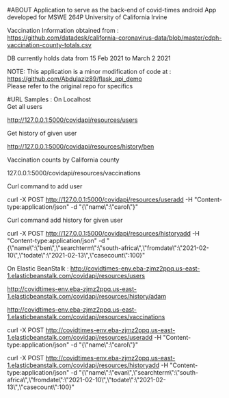 #ABOUT
Application to serve as the back-end of covid-times android App 
developed for  MSWE 264P University of California Irvine

Vaccination Information obtained from : 
https://github.com/datadesk/california-coronavirus-data/blob/master/cdph-vaccination-county-totals.csv

DB currently holds data from 15 Feb 2021 to March 2 2021


NOTE:
This application is a minor modification of code at : https://github.com/Abdulaziz89/flask_api_demo </br>
Please refer to the original repo for specifics

#URL Samples :
On Localhost</br>
Get all users

http://127.0.0.1:5000/covidapi/resources/users

Get history of given user

http://127.0.0.1:5000/covidapi/resources/history/ben

Vaccination counts by California county

127.0.0.1:5000/covidapi/resources/vaccinations

Curl command to add user

curl -X POST http://127.0.0.1:5000/covidapi/resources/useradd -H "Content-type:application/json" -d "{\\"name\\":\\"carol\\"}"

Curl command add history for given user

curl -X POST http://127.0.0.1:5000/covidapi/resources/historyadd -H "Content-type:application/json" -d "{\\"name\\":\\"ben\\",\\"searchterm\\":\\"south-africa\\",\\"fromdate\\":\\"2021-02-10\\",\\"todate\\":\\"2021-02-13\\",\\"casecount\\":100}"

On Elastic BeanStalk :
http://covidtimes-env.eba-zjmz2ppq.us-east-1.elasticbeanstalk.com/covidapi/resources/users

http://covidtimes-env.eba-zjmz2ppq.us-east-1.elasticbeanstalk.com/covidapi/resources/history/adam

http://covidtimes-env.eba-zjmz2ppq.us-east-1.elasticbeanstalk.com/covidapi/resources/vaccinations

curl -X POST http://covidtimes-env.eba-zjmz2ppq.us-east-1.elasticbeanstalk.com/covidapi/resources/useradd -H "Content-type:application/json" -d "{\\"name\\":\\"carol\\"}"

curl -X POST http://covidtimes-env.eba-zjmz2ppq.us-east-1.elasticbeanstalk.com/covidapi/resources/historyadd -H "Content-type:application/json" -d "{\\"name\\":\\"evan\\",\\"searchterm\\":\\"south-africa\\",\\"fromdate\\":\\"2021-02-10\\",\\"todate\\":\\"2021-02-13\\",\\"casecount\\":100}"